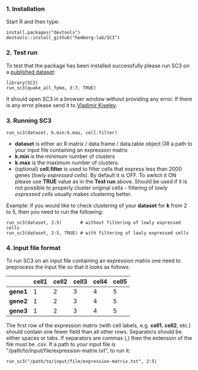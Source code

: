 ### 1. Installation

Start R and then type:

```{R}
install.packages("devtools")
devtools::install_github("hemberg-lab/SC3")
```

### 2. Test run

To test that the package has been installed successfully please run SC3 on a [published dataset](http://www.nature.com/nature/journal/v509/n7500/full/nature13173.html):

```{R}
library(SC3)
run_sc3(quake_all_fpkm, 3:7, TRUE)
```

It should open SC3 in a browser window without providing any error. If there is any error please send it to [Vladimir Kiselev](mailto:vk6@sanger.ac.uk).

### 3. Running SC3

```{R}
run_sc3(dataset, k.min:k.max, cell.filter)
```

* __dataset__ is either an R matrix / data.frame / data.table object OR a path to your input file containing an expression matrix
* __k.min__ is the minimum number of clusters
* __k.max__ is the maximum number of clusters.
* (optional) __cell.filter__ is used to filter cells that express less than 2000 genes (_lowly expressed cells_). By default it is OFF. To switch it ON please use __TRUE__ value as in the __Test run__ above. Should be used if it is not possible to properly cluster original cells - filtering of _lowly expressed cells_ usually makes clustering better.

Example: if you would like to check clustering of your __dataset__ for __k__ from 2 to 5, then you need to run the following:

```{R}
run_sc3(dataset, 2:5)       # without filtering of lowly expressed cells
run_sc3(dataset, 2:5, TRUE) # with filtering of lowly expressed cells
```

### 4. Input file format

To run SC3 on an input file containing an expression matrix one need to preprocess the input file so that it looks as follows:


|  | cell1 | cell2 | cell3 | cell4 | cell5 
--- | --- | --- | --- | --- | ---
| __gene1__ | 1 | 2 | 3 | 4 | 5 
| __gene2__ | 1 | 2 | 3 | 4 | 5 
| __gene3__ | 1 | 2 | 3 | 4 | 5 


The first row of the expression matrix (with cell labels, e.g. __cell1__, __cell2__, etc.) should contain one fewer field than all other rows. Separators should be either spaces or tabs. If separators are commas (,) then the extension of the file must be .csv. If a path to your input file is "/path/to/input/file/expression-matrix.txt", to run it:

```{R}
run_sc3("/path/to/input/file/expression-matrix.txt", 2:5)
```

